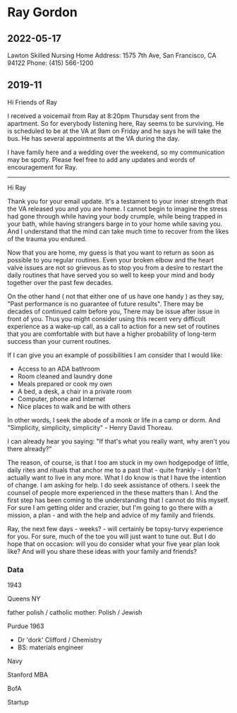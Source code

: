 
# Ray Gordon


## 2022-05-17

Lawton Skilled Nursing Home
Address: 1575 7th Ave, San Francisco, CA 94122
Phone: (415) 566-1200


##  2019-11

Hi Friends of Ray

I received a voicemail from Ray at 8:20pm Thursday sent from the apartment. So for everybody listening here, Ray seems to be surviving. He is scheduled to be at the VA at 9am on Friday and he says he will take the bus. He has several appointments at the VA during the day.

I have family here and a wedding over the weekend, so my communication may be spotty. Please feel free to add any updates and words of encouragement for Ray.

****


Hi Ray

Thank you for your email update. It's a testament to your inner strength that the VA released you and you are home. I cannot begin to imagine the stress had gone through while having your body crumple, while being trapped in your bath, while having strangers barge in to your home while saving you. And I understand that the mind can take much time to recover from the likes of the trauma you endured.

Now that you are home, my guess is that you want to return as soon as possible to you regular routines. Even your broken elbow and the heart valve issues are not so grievous as to stop you from a desire to restart the daily routines that have served you so well to keep your mind and body together over the past few decades.

On the other hand ( not that either one of us have one handy ) as they say, "Past performance is no guarantee of future results". There may be decades of continued calm before you, There may be issue after issue in front of you. Thus you might consider using this recent very difficult experience as a wake-up call, as a call to action for a new set of routines that you are comfortable with but have a higher probability of long-term success than your current routines.

If I can give you an example of possibilities I am consider that I would like:

* Access to an ADA bathroom
* Room cleaned and laundry done
* Meals prepared or cook my own
* A bed, a desk, a chair in a private room
* Computer, phone and Internet
* Nice places to walk and be with others

In other words, I seek the abode of a monk or life in a camp or dorm. And "Simplicity, simplicity, simplicity" - Henry David Thoreau.

I can already hear you saying: "If that's what you really want, why aren't you there already?"

The reason, of course, is that I too am stuck in my own hodgepodge of little, daily rites and rituals that anchor me to a past that - quite frankly - I don't actually want to live in any more. What I do know is that  I have the intention of change. I am asking for help. I do seek assistance of others. I seek the counsel of people more experienced in the these matters than I. And the first step has been coming to the understanding that I cannot do this myself. For sure I am getting older and crazier, but I'm going to go there with a mission, a plan - and with the help and advice of my family and friends.

Ray, the next few days - weeks? - will certainly be topsy-turvy experience for you. For sure, much of the toe you will just want to tune out. But I do hope that on occasion: will you do consider what your five year plan look like? And will you share these ideas with your family and friends?

### Data
1943

Queens NY

father polish / catholic
mother: Polish / Jewish

Purdue 1963
* Dr 'dork' Clifford / Chemistry
* BS: materials engineer

Navy

Stanford MBA

BofA

Startup
